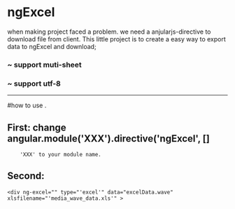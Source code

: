 # ngExcel
when making project faced a problem.
we need a anjularjs-directive to download file from client.
This little project is to create a easy way to export data to ngExcel and download;

### ~ support muti-sheet
### ~ support utf-8

----------
#how to use .
## First:  change angular.module('XXX').directive('ngExcel', []  
		'XXX' to your module name.
		
## Second: 
	<div ng-excel="" type="'excel'" data="excelData.wave" xlsfilename="'media_wave_data.xls'" >
